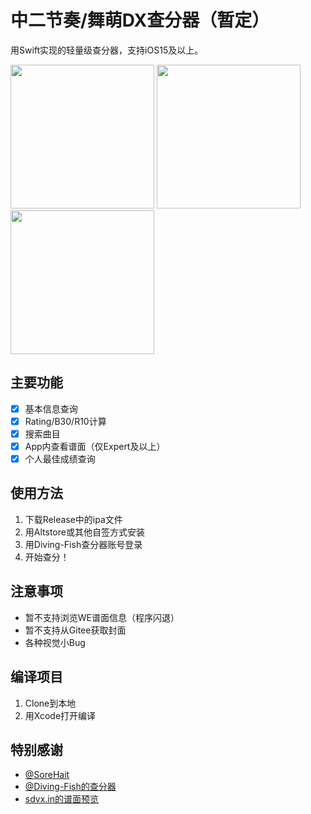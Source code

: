 # 中二节奏/舞萌DX查分器（暂定）
用Swift实现的轻量级查分器，支持iOS15及以上。

<p>
<img src="https://raw.githubusercontent.com/Louiswu2011/chafenqi/main/Screenshot/homeScreen.png" width="230">
<img src="https://raw.githubusercontent.com/Louiswu2011/chafenqi/main/Screenshot/detailScreen.png" width="230">
<img src="https://raw.githubusercontent.com/Louiswu2011/chafenqi/main/Screenshot/songListScreen.png" width="230">
  </p>

## 主要功能
- [x] 基本信息查询
- [x] Rating/B30/R10计算
- [x] 搜索曲目
- [x] App内查看谱面（仅Expert及以上）
- [x] 个人最佳成绩查询
## 使用方法
1. 下载Release中的ipa文件
2. 用Altstore或其他自签方式安装
3. 用Diving-Fish查分器账号登录
4. 开始查分！
## 注意事项
- 暂不支持浏览WE谱面信息（程序闪退）
- 暂不支持从Gitee获取封面
- 各种视觉小Bug
## 编译项目
1. Clone到本地
2. 用Xcode打开编译
## 特别感谢
- [@SoreHait](https://github.com/SoreHait)
- [@Diving-Fish的查分器](https://github.com/Diving-Fish/maimaidx-prober)
- [sdvx.in的谱面预览](https://sdvx.in)
